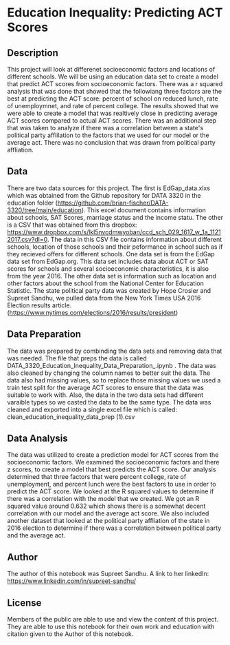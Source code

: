 # Education Inequality: Predicting ACT Scores

## Description
This project will look at differenet socioeconomic factors and locations of different schools. We will be using an education data set to create a model that predict ACT scores from socioeconomic factors. There was a r squared analysis that was done that showed that the followiang three factors are the best at predicting the ACT score: percent of school on reduced lunch, rate of unemploymnet, and rate of percent college. The results showed that we were able to create a model that was realtively close in predicting average ACT scores compared to actual ACT scores. There was an additional step that was taken to analyze if there was a correlation between a state's political party afflilation to the  factors that we used for our model or the average act. There was no conclusion that was drawn from political party affliation.

## Data
There are two data sources for this project. The first is EdGap_data.xlxs which was obtained from the Github repository for DATA 3320 in the education folder (https://github.com/brian-fischer/DATA-3320/tree/main/education). This excel document contains information about schools, SAT Scores, marriage status and the income statu. The other is a CSV that was obtained from this dropbox: https://www.dropbox.com/s/lkl5nvcdmwyoban/ccd_sch_029_1617_w_1a_11212017.csv?dl=0.
The data in this CSV file contains information about different schools, location of those schools and their peformance in school such as if they recieved offers for different schools. One data set is from the EdGap data set from EdGap.org. This data set includes data about ACT or SAT scores for schools and several socioeconomic characteristics, it is also from the year 2016. The other data set is information such as location and other factors about the school from the National Center for Education Statistic. The state political party data was created by Hope Crosier and Supreet Sandhu, we pulled data from the New York Times USA 2016 Election results article. (https://www.nytimes.com/elections/2016/results/president)

## Data Preparation
The data was prepared by combinding the data sets and removing data that was needed. The file that preps the data is called DATA_3320_Education_Inequality_Data_Preparation_.ipynb . The data was also cleaned by changing the column names to better suit the data. The data also had missing values, so to replace those missing values we used a train test split for the average ACT scores to ensure that the data was suitable to work with. Also, the data in the two data sets had different varaible types so we casted the data to be the same type. The data was cleaned and exported into a single excel file which is called: clean_education_inequality_data_prep (1).csv 

## Data Analysis
The data was utilized to create a prediction model for ACT scores from the socioeconomic factors. We examined the socioeconomic factors and there z scores, to create a model that best predicts the ACT  score. Our analysis determined that three factors that were percent college, rate of unemployment, and percent lunch were the best factors to use in order to predict the ACT score. We looked at the R squared values to determine if there was a correlation with the model that we created. We got an R squared value around 0.632 which shows there is a somewhat decent correlation with our model and the average act score. We also included another dataset that looked at the political party affliation of the state in 2016 election to determine if there was a correlation between political party and the average act.

## Author
The author of this notebook was Supreet Sandhu.
A link to her linkedIn: https://www.linkedin.com/in/supreet-sandhu/

## License
Members of the public are able to use and view the content of this project. They are able to use this notebook for their own work and education with citation given to the Author of this notebook.

